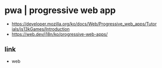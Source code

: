 # pwa | progressive web app

+ https://developer.mozilla.org/ko/docs/Web/Progressive_web_apps/Tutorials/js13kGames/Introduction
+ https://web.dev/i18n/ko/progressive-web-apps/

## link
- web
